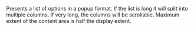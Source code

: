 Presents a list of options in a popup format. If the list is long it will split into multiple columns. If very long, the columns will be scrollable. Maximum extent of the content area is half the display extent.